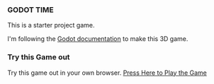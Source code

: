 ### GODOT TIME
This is a starter project game.

I'm following the [Godot documentation](https://docs.godotengine.org/en/stable/getting_started/first_3d_game/index.html) to make this 3D game.


### Try this Game out
Try this game out in your own browser. [Press Here to Play the Game](https://tamrakar182.itch.io/squash-the-creeps)